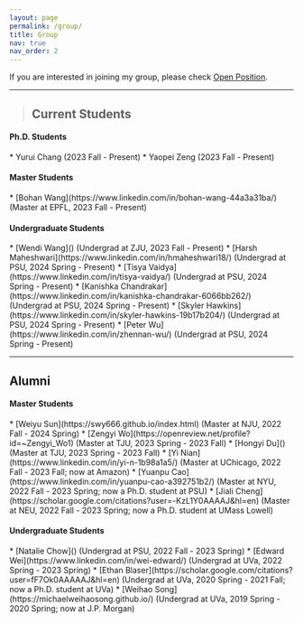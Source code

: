 ```yaml
---
layout: page
permalink: /group/
title: Group
nav: true
nav_order: 2
---
```


If you are interested in joining my group, please check [Open Position](/position).

<hr>
<blockquote class="block-warning"><h2 text-align="left">Current Students </h2></blockquote>

<h4><b>Ph.D. Students</b></h4>
* Yurui Chang (2023 Fall - Present)
* Yaopei Zeng (2023 Fall - Present)

<h4><b>Master Students</b></h4>
* [Bohan Wang](https://www.linkedin.com/in/bohan-wang-44a3a31ba/) (Master at EPFL, 2023 Fall - Present)

<h4><b>Undergraduate Students</b></h4>
* [Wendi Wang]() (Undergrad at ZJU, 2023 Fall - Present)
* [Harsh Maheshwari](https://www.linkedin.com/in/hmaheshwari18/) (Undergrad at PSU, 2024 Spring - Present)
* [Tisya Vaidya](https://www.linkedin.com/in/tisya-vaidya/) (Undergrad at PSU, 2024 Spring - Present)
* [Kanishka Chandrakar](https://www.linkedin.com/in/kanishka-chandrakar-6066bb262/) (Undergrad at PSU, 2024 Spring - Present)
* [Skyler Hawkins](https://www.linkedin.com/in/skyler-hawkins-19b17b204/) (Undergrad at PSU, 2024 Spring - Present)
* [Peter Wu](https://www.linkedin.com/in/zhennan-wu/) (Undergrad at PSU, 2024 Spring - Present)

<hr>
<h2 text-align="left"> Alumni </h2>

<h4><b>Master Students</b></h4>
* [Weiyu Sun](https://swy666.github.io/index.html) (Master at NJU, 2022 Fall - 2024 Spring)
* [Zengyi Wo](https://openreview.net/profile?id=~Zengyi_Wo1) (Master at TJU, 2023 Spring - 2023 Fall)
* [Hongyi Du]() (Master at TJU, 2023 Spring - 2023 Fall)
* [Yi Nian](https://www.linkedin.com/in/yi-n-1b98a1a5/) (Master at UChicago, 2022 Fall - 2023 Fall; now at Amazon)
* [Yuanpu Cao](https://www.linkedin.com/in/yuanpu-cao-a392751b2/) (Master at NYU, 2022 Fall - 2023 Spring; now a Ph.D. student at PSU)
* [Jiali Cheng](https://scholar.google.com/citations?user=-KzL1Y0AAAAJ&hl=en) (Master at NEU, 2022 Fall - 2023 Spring; now a Ph.D. student at UMass Lowell)

<h4><b>Undergraduate Students</b></h4>
* [Natalie Chow]() (Undergrad at PSU, 2022 Fall - 2023 Spring)
* [Edward Wei](https://www.linkedin.com/in/wei-edward/) (Undergrad at UVa, 2022 Spring - 2023 Spring)
* [Ethan Blaser](https://scholar.google.com/citations?user=fF7Ok0AAAAAJ&hl=en) (Undergrad at UVa, 2020 Spring - 2021 Fall; now a Ph.D. student at UVa)
* [Weihao Song](https://michaelweihaosong.github.io/) (Undergrad at UVa, 2019 Spring - 2020 Spring; now at J.P. Morgan)

